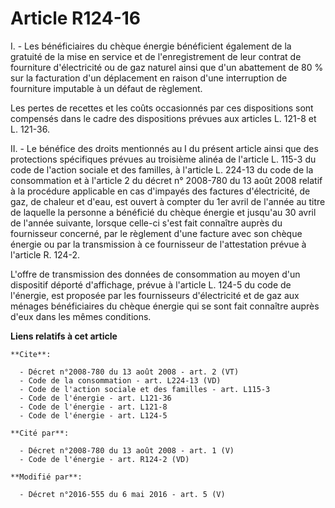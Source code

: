 # Article R124-16

I. - Les bénéficiaires du chèque énergie bénéficient également de la gratuité de la mise en service et de l'enregistrement de
leur contrat de fourniture d'électricité ou de gaz naturel ainsi que d'un abattement de 80 % sur la facturation d'un
déplacement en raison d'une interruption de fourniture imputable à un défaut de règlement. 

Les pertes de recettes et les coûts occasionnés par ces dispositions sont compensés dans le cadre des dispositions prévues
aux articles L. 121-8 et L. 121-36. 

II. - Le bénéfice des droits mentionnés au I du présent article ainsi que des protections spécifiques prévues au troisième
alinéa de l'article L. 115-3 du code de l'action sociale et des familles, à l'article L. 224-13 du code de la consommation et
à l'article 2 du décret n° 2008-780 du 13 août 2008 relatif à la procédure applicable en cas d'impayés des factures
d'électricité, de gaz, de chaleur et d'eau, est ouvert à compter du 1er avril de l'année au titre de laquelle la personne a
bénéficié du chèque énergie et jusqu'au 30 avril de l'année suivante, lorsque celle-ci s'est fait connaître auprès du
fournisseur concerné, par le règlement d'une facture avec son chèque énergie ou par la transmission à ce fournisseur de
l'attestation prévue à l'article R. 124-2. 

L'offre de transmission des données de consommation au moyen d'un dispositif déporté d'affichage, prévue à l'article L. 124-5
du code de l'énergie, est proposée par les fournisseurs d'électricité et de gaz aux ménages bénéficiaires du chèque énergie
qui se sont fait connaître auprès d'eux dans les mêmes conditions.

**Liens relatifs à cet article**

	**Cite**:

	  - Décret n°2008-780 du 13 août 2008 - art. 2 (VT)
	  - Code de la consommation - art. L224-13 (VD)
	  - Code de l'action sociale et des familles - art. L115-3
	  - Code de l'énergie - art. L121-36
	  - Code de l'énergie - art. L121-8
	  - Code de l'énergie - art. L124-5

	**Cité par**:

	  - Décret n°2008-780 du 13 août 2008 - art. 1 (V)
	  - Code de l'énergie - art. R124-2 (VD)

	**Modifié par**:

	  - Décret n°2016-555 du 6 mai 2016 - art. 5 (V)

